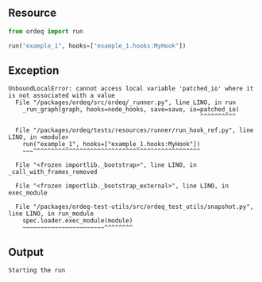 ## Resource

```python
from ordeq import run

run("example_1", hooks=["example_1.hooks:MyHook"])

```

## Exception

```text
UnboundLocalError: cannot access local variable 'patched_io' where it is not associated with a value
  File "/packages/ordeq/src/ordeq/_runner.py", line LINO, in run
    _run_graph(graph, hooks=node_hooks, save=save, io=patched_io)
                                                      ^^^^^^^^^^

  File "/packages/ordeq/tests/resources/runner/run_hook_ref.py", line LINO, in <module>
    run("example_1", hooks=["example_1.hooks:MyHook"])
    ~~~^^^^^^^^^^^^^^^^^^^^^^^^^^^^^^^^^^^^^^^^^^^^^^^

  File "<frozen importlib._bootstrap>", line LINO, in _call_with_frames_removed

  File "<frozen importlib._bootstrap_external>", line LINO, in exec_module

  File "/packages/ordeq-test-utils/src/ordeq_test_utils/snapshot.py", line LINO, in run_module
    spec.loader.exec_module(module)
    ~~~~~~~~~~~~~~~~~~~~~~~^^^^^^^^

```

## Output

```text
Starting the run

```